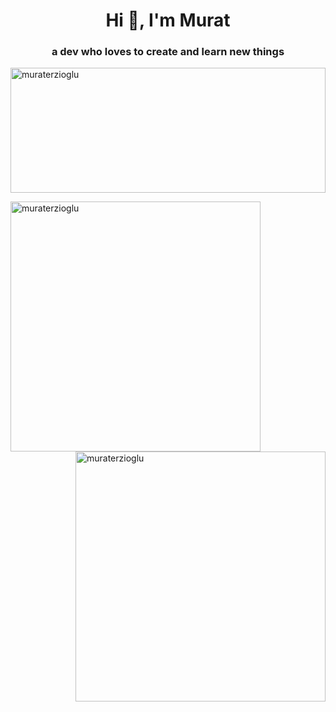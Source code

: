 <h1 align="center">Hi 👋, I'm Murat</h1>
<h3 align="center">a dev who loves to create and learn new things</h3>

<p align="left"><a href="https://github.com/ryo-ma/github-profile-trophy"><img height="200" width="100%" src="https://github-profile-trophy.vercel.app/?username=muraterzioglu&theme=darkhub&row=1&margin-w=5&margin-h=35" alt="muraterzioglu" /></a></p>  

<p><img align="left" width="400" src="https://github-readme-stats.vercel.app/api?username=muraterzioglu&show_icons=true&theme=dark&locale=en" alt="muraterzioglu" /></p>
<p><img align="right" width="400" src="https://github-readme-streak-stats.herokuapp.com/?user=muraterzioglu&theme=dark" alt="muraterzioglu" /></p>  
